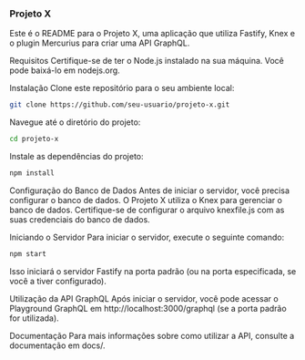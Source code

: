 ### Projeto X

Este é o README para o Projeto X, uma aplicação que utiliza Fastify, Knex e o plugin Mercurius para criar uma API GraphQL.

Requisitos
Certifique-se de ter o Node.js instalado na sua máquina. Você pode baixá-lo em nodejs.org.

Instalação
Clone este repositório para o seu ambiente local:

```bash
git clone https://github.com/seu-usuario/projeto-x.git
```

Navegue até o diretório do projeto:

```bash
cd projeto-x
```

Instale as dependências do projeto:

```bash
npm install
```

Configuração do Banco de Dados
Antes de iniciar o servidor, você precisa configurar o banco de dados. O Projeto X utiliza o Knex para gerenciar o banco de dados. Certifique-se de configurar o arquivo knexfile.js com as suas credenciais do banco de dados.

Iniciando o Servidor
Para iniciar o servidor, execute o seguinte comando:

```bash
npm start
```

Isso iniciará o servidor Fastify na porta padrão (ou na porta especificada, se você a tiver configurado).

Utilização da API GraphQL
Após iniciar o servidor, você pode acessar o Playground GraphQL em http://localhost:3000/graphql (se a porta padrão for utilizada).

Documentação
Para mais informações sobre como utilizar a API, consulte a documentação em docs/.
